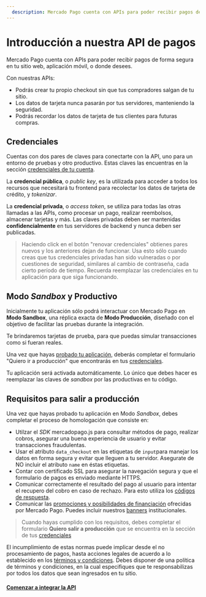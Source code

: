```yaml
---
  description: Mercado Pago cuenta con APIs para poder recibir pagos de forma segura en tu sitio web, aplicación móvil, o donde desees, manteniendo la experiencia de compra.
---
```


# Introducción a nuestra API de pagos

Mercado Pago cuenta con APIs para poder recibir pagos de forma segura en tu sitio web, aplicación móvil, o donde desees.

Con nuestras APIs:

* Podrás crear tu propio checkout sin que tus compradores salgan de tu sitio.
* Los datos de tarjeta nunca pasarán por tus servidores, manteniendo la seguridad.
* Podrás recordar los datos de tarjeta de tus clientes para futuras compras.

## Credenciales

Cuentas con dos pares de claves para conectarte con la API, uno para un entorno de pruebas y otro productivo. Estas claves las encuentras en la sección [credenciales de tu cuenta](https://www.mercadopago.com.ar/account/credentials).

La **credencial pública**, o *public key*, es la utilizada para acceder a todos los recursos que necesitará tu frontend para recolectar los datos de tarjeta de crédito, y _tokenizar_.

La **credencial privada**, o *access token*, se utiliza para todas las otras llamadas a las APIs, como procesar un pago, realizar reembolsos, almacenar tarjetas y más. Las claves privadas deben ser mantenidas **confidencialmente** en tus servidores de backend y nunca deben ser publicadas.

> Haciendo click en el botón "renovar credenciales" obtienes pares nuevos y los anteriores dejan de funcionar. Usa esto sólo cuando creas que tus credenciales privadas han sido vulneradas o por cuestiones de seguridad, similares al cambio de contraseña, cada cierto período de tiempo. Recuerda reemplazar las credenciales en tu aplicación para que siga funcionando.

## Modo _Sandbox_ y Productivo

Inicialmente tu aplicación sólo podrá interactuar con Mercado Pago en **Modo Sandbox**, una réplica exacta de **Modo Producción**, diseñado con el objetivo de facilitar las pruebas durante la integración.

Te brindaremos tarjetas de prueba, para que puedas simular transacciones como si fueran reales.

Una vez que hayas [probado tu aplicación](/guides/payments/api/testing.es.md), deberás completar el formulario "Quiero ir a producción" que encontrarás en tus [credenciales](https://www.mercadopago.com.ar/account/credentials).

Tu aplicación será activada automáticamente. Lo único que debes hacer es reemplazar las claves de _sandbox_ por las productivas en tu código.

## Requisitos para salir a producción 

Una vez que hayas probado tu aplicación en Modo _Sandbox_, debes completar el proceso de homologación que consiste en:

* Utilzar el _SDK_ mercadopago.js para consultar métodos de pago, realizar cobros, asegurar una buena experiencia de usuario y evitar transacciones fraudulentas.
* Usar el atributo `data_checkout` en las etiquetas de `input`para manejar los datos en forma segura y evitar que lleguen a tu servidor. Asegurate de NO incluir el atributo `name` en éstas etiquetas.
* Contar con certificado SSL para asegurar la navegación segura y que el formulario de pagos es enviado mediante HTTPS.
* Comunicar correctamente el resultado del pago al usuario para intentar el recupero del cobro en caso de rechazo. Para esto utiliza los [códigos de respuesta](https://www.mercadopago.com.ar/developers/es/guides/payments/api/handling-responses).
* Comunicar las [promociones y posibilidades de financiación](https://www.mercadopago.com.ar/promociones) ofrecidas por Mercado Pago. Puedes incluir nuestros [banners](https://www.mercadopago.com/mla/com.mercadopago.web.landing.LandingController?id=banners#!institucionales) institucionales.


> Cuando hayas cumplido con los requisitos, debes completar el formulario **Quiero salir a producción** que se encuentra en la sección de tus [credenciales](https://www.mercadopago.com/mla/account/credentials)

El incumplimiento de estas normas puede implicar desde el no procesamiento de pagos, hasta acciones legales de acuerdo a lo establecido en los [términos y condiciones](https://www.mercadopago.com.ar/ayuda/terminos-y-condiciones_299).
Debes disponer de una política de términos y condiciones, en la cual especifiques que te responsabilizas por todos los datos que sean ingresados en tu sitio.


#### [Comenzar a integrar la API](/guides/payments/api/receiving-payment-by-card.es.md)
